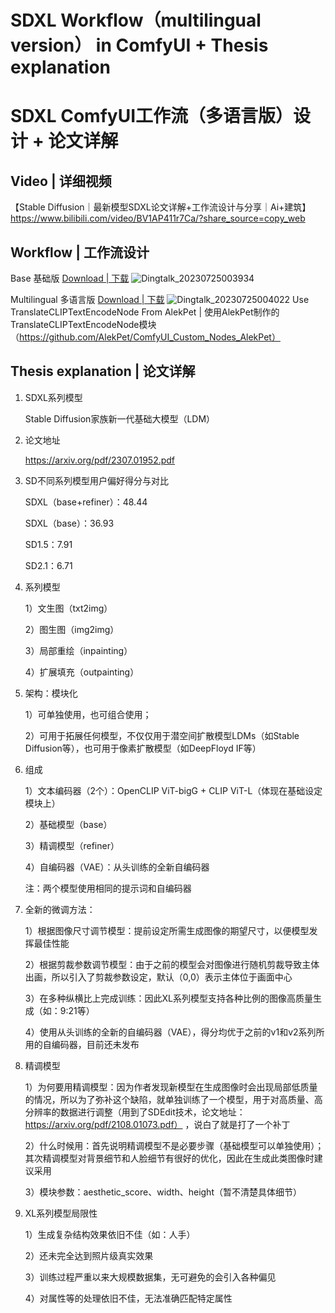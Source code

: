 # SDXL Workflow（multilingual version） in ComfyUI + Thesis explanation   
# SDXL ComfyUI工作流（多语言版）设计 + 论文详解


## Video | 详细视频
【Stable Diffusion｜最新模型SDXL论文详解+工作流设计与分享｜Ai+建筑】 https://www.bilibili.com/video/BV1AP411r7Ca/?share_source=copy_web


## Workflow | 工作流设计
Base 基础版
[Download | 下载](https://github.com/ZHO-ZHO-ZHO/SDXL-Workflow-in-ComfyUI-Thesis-explanation/blob/main/SDXL%E7%B3%BB%E5%88%97%E6%A0%87%E5%87%86%E5%B7%A5%E4%BD%9C%E6%B5%81-%E5%9F%BA%E7%A1%80%E7%89%88%E3%80%90-Zho-%E3%80%91.json)
![Dingtalk_20230725003934](https://github.com/ZHO-ZHO-ZHO/SDXL-Workflow-in-ComfyUI-Thesis-explanation/assets/140084057/2cfabc88-73c5-4b3d-984e-fef86eed47ee)


Multilingual 多语言版
[Download | 下载](https://github.com/ZHO-ZHO-ZHO/SDXL-Workflow-in-ComfyUI-Thesis-explanation/blob/main/SDXL%E7%B3%BB%E5%88%97%E6%A0%87%E5%87%86%E5%B7%A5%E4%BD%9C%E6%B5%81-%E5%A4%9A%E8%AF%AD%E8%A8%80%E7%89%88%E3%80%90-Zho-%E3%80%91.json)
![Dingtalk_20230725004022](https://github.com/ZHO-ZHO-ZHO/SDXL-Workflow-in-ComfyUI-Thesis-explanation/assets/140084057/2256e60b-8691-4884-9220-0947a5536d6d)
Use TranslateCLIPTextEncodeNode From AlekPet | 使用AlekPet制作的TranslateCLIPTextEncodeNode模块（https://github.com/AlekPet/ComfyUI_Custom_Nodes_AlekPet）



## Thesis explanation | 论文详解
1. SDXL系列模型

     Stable Diffusion家族新一代基础大模型（LDM）

2. 论文地址

     https://arxiv.org/pdf/2307.01952.pdf


3. SD不同系列模型用户偏好得分与对比

     SDXL（base+refiner）：48.44
   
     SDXL（base）：36.93
   
     SD1.5：7.91
   
     SD2.1：6.71
   


4. 系列模型

    1）文生图（txt2img）
   
    2）图生图（img2img）
   
    3）局部重绘（inpainting）
   
    4）扩展填充（outpainting）


5. 架构：模块化

    1）可单独使用，也可组合使用；

    2）可用于拓展任何模型，不仅仅用于潜空间扩散模型LDMs（如Stable Diffusion等），也可用于像素扩散模型（如DeepFloyd IF等）


6. 组成
   
    1）文本编码器（2个）：OpenCLIP ViT-bigG +  CLIP ViT-L（体现在基础设定模块上）

    2）基础模型（base）

    3）精调模型（refiner）

    4）自编码器（VAE）：从头训练的全新自编码器

    注：两个模型使用相同的提示词和自编码器



7. 全新的微调方法：

   1）根据图像尺寸调节模型：提前设定所需生成图像的期望尺寸，以便模型发挥最佳性能

   2）根据剪裁参数调节模型：由于之前的模型会对图像进行随机剪裁导致主体出画，所以引入了剪裁参数设定，默认（0,0）表示主体位于画面中心

   3）在多种纵横比上完成训练：因此XL系列模型支持各种比例的图像高质量生成（如：9:21等）

   4）使用从头训练的全新的自编码器（VAE），得分均优于之前的v1和v2系列所用的自编码器，目前还未发布


8. 精调模型

   1）为何要用精调模型：因为作者发现新模型在生成图像时会出现局部低质量的情况，所以为了弥补这个缺陷，就单独训练了一个模型，用于对高质量、高分辨率的数据进行调整（用到了SDEdit技术，论文地址：https://arxiv.org/pdf/2108.01073.pdf）  ，说白了就是打了一个补丁

   2）什么时候用：首先说明精调模型不是必要步骤（基础模型可以单独使用）；其次精调模型对背景细节和人脸细节有很好的优化，因此在生成此类图像时建议采用

   3）模块参数：aesthetic_score、width、height（暂不清楚具体细节）


9. XL系列模型局限性

   1）生成复杂结构效果依旧不佳（如：人手）

   2）还未完全达到照片级真实效果

   3）训练过程严重以来大规模数据集，无可避免的会引入各种偏见

   4）对属性等的处理依旧不佳，无法准确匹配特定属性
   


